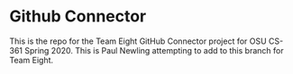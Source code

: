 # Github Connector
This is the repo for the Team Eight GitHub Connector project for OSU CS-361 Spring 2020. 
This is Paul Newling attempting to add to this branch for Team Eight.
